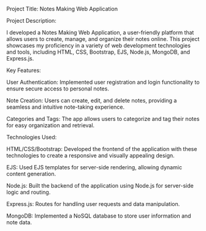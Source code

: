 Project Title: Notes Making Web Application

Project Description:

I developed a Notes Making Web Application, a user-friendly platform that allows users to create, manage, and organize their notes online. This project showcases my proficiency in a variety of web development technologies and tools, including HTML, CSS, Bootstrap, EJS, Node.js, MongoDB, and Express.js.

Key Features:

User Authentication: Implemented user registration and login functionality to ensure secure access to personal notes.

Note Creation: Users can create, edit, and delete notes, providing a seamless and intuitive note-taking experience.

Categories and Tags: The app allows users to categorize and tag their notes for easy organization and retrieval.

Technologies Used:

HTML/CSS/Bootstrap: Developed the frontend of the application with these technologies to create a responsive and visually appealing design.

EJS: Used EJS templates for server-side rendering, allowing dynamic content generation.

Node.js: Built the backend of the application using Node.js for server-side logic and routing.

Express.js: Routes for handling user requests and data manipulation.

MongoDB: Implemented a NoSQL database to store user information and note data.
